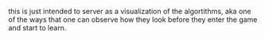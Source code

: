 this is just intended to server as a visualization of the algortithms, aka one of
the ways that one can observe how they look before they enter the game and start to learn.
